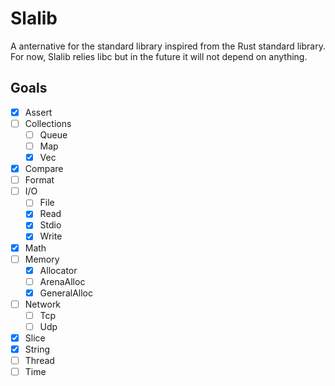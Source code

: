 # Slalib
A anternative for the standard library inspired from the Rust standard library.
For now, Slalib relies libc but in the future it will not depend on anything.

## Goals
- [x] Assert
- [ ] Collections
	- [ ] Queue
	- [ ] Map
	- [x] Vec
- [x] Compare
- [ ] Format
- [ ] I/O
	- [ ] File
	- [x] Read
	- [x] Stdio
	- [x] Write
- [x] Math
- [ ] Memory
	- [x] Allocator
	- [ ] ArenaAlloc
	- [x] GeneralAlloc
- [ ] Network
	- [ ] Tcp
	- [ ] Udp
- [x] Slice
- [x] String
- [ ] Thread
- [ ] Time